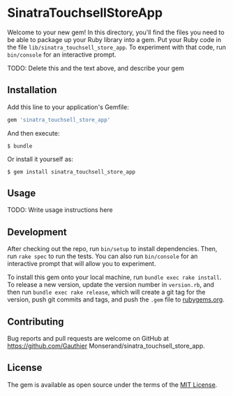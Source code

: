 # SinatraTouchsellStoreApp

Welcome to your new gem! In this directory, you'll find the files you need to be able to package up your Ruby library into a gem. Put your Ruby code in the file `lib/sinatra_touchsell_store_app`. To experiment with that code, run `bin/console` for an interactive prompt.

TODO: Delete this and the text above, and describe your gem

## Installation

Add this line to your application's Gemfile:

```ruby
gem 'sinatra_touchsell_store_app'
```

And then execute:

    $ bundle

Or install it yourself as:

    $ gem install sinatra_touchsell_store_app

## Usage

TODO: Write usage instructions here

## Development

After checking out the repo, run `bin/setup` to install dependencies. Then, run `rake spec` to run the tests. You can also run `bin/console` for an interactive prompt that will allow you to experiment.

To install this gem onto your local machine, run `bundle exec rake install`. To release a new version, update the version number in `version.rb`, and then run `bundle exec rake release`, which will create a git tag for the version, push git commits and tags, and push the `.gem` file to [rubygems.org](https://rubygems.org).

## Contributing

Bug reports and pull requests are welcome on GitHub at https://github.com/Gauthier Monserand/sinatra_touchsell_store_app.


## License

The gem is available as open source under the terms of the [MIT License](http://opensource.org/licenses/MIT).

